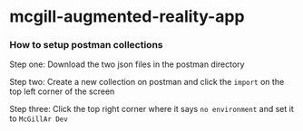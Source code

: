 # mcgill-augmented-reality-app
### How to setup postman collections
Step one: Download the two json files in the postman directory

Step two: Create a new collection on postman and click the `import` on the top left corner of the screen

Step three: Click the top right corner where it says `no environment` and set it to `McGillAr Dev`
